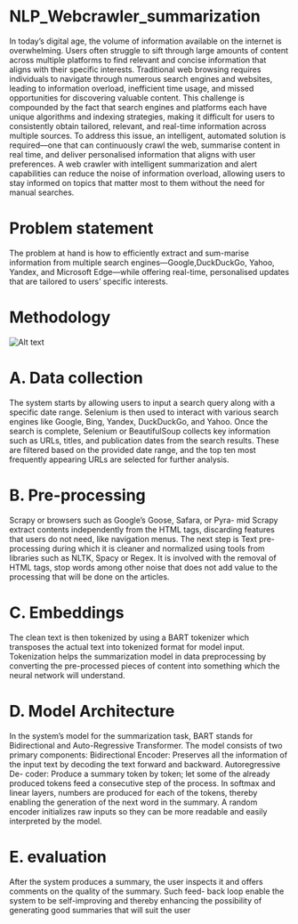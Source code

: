 # NLP_Webcrawler_summarization
In today’s digital age, the volume of information available on the internet is overwhelming. Users often struggle to sift through large amounts of content across multiple platforms to find relevant and concise information that aligns with their
specific interests. Traditional web browsing requires individuals to navigate through
numerous search engines and websites, leading to information overload, inefficient time usage, and missed opportunities for discovering valuable content. This challenge is
compounded by the fact that search engines and platforms each have unique algorithms and indexing strategies, making it difficult for users to consistently obtain tailored, relevant, and real-time information across multiple sources.
To address this issue, an intelligent, automated solution is required—one that can continuously crawl the web, summarise content in real time, and deliver personalised information that aligns with user preferences. A web crawler with intelligent
summarization and alert capabilities can reduce the noise of information overload, allowing users to stay informed on topics that matter most to them without the need for manual searches.

# Problem statement
The problem at hand is how to efficiently extract and sum-marise information from multiple search engines—Google,DuckDuckGo, Yahoo, Yandex, and Microsoft Edge—while offering real-time, personalised updates that are tailored to users’ specific interests.

# Methodology
![Alt text]("C:\Users\Sejal\Downloads\methodology_nlp.jpg")

# A. Data collection
The system starts by allowing users to input a search
query along with a specific date range. Selenium is then
used to interact with various search engines like Google,
Bing, Yandex, DuckDuckGo, and Yahoo. Once the search is
complete, Selenium or BeautifulSoup collects key information
such as URLs, titles, and publication dates from the search
results. These are filtered based on the provided date range,
and the top ten most frequently appearing URLs are selected
for further analysis.
# B. Pre-processing
Scrapy or browsers such as Google’s Goose, Safara, or Pyra-
mid Scrapy extract contents independently from the HTML
tags, discarding features that users do not need, like navigation
menus. The next step is Text pre-processing during which it
is cleaner and normalized using tools from libraries such as
NLTK, Spacy or Regex. It is involved with the removal of
HTML tags, stop words among other noise that does not add
value to the processing that will be done on the articles.
# C. Embeddings
The clean text is then tokenized by using a BART tokenizer
which transposes the actual text into tokenized format for
model input. Tokenization helps the summarization model
in data preprocessing by converting the pre-processed pieces
of content into something which the neural network will
understand.
# D. Model Architecture
In the system’s model for the summarization task, BART
stands for Bidirectional and Auto-Regressive Transformer.
The model consists of two primary components: Bidirectional
Encoder: Preserves all the information of the input text by
decoding the text forward and backward. Autoregressive De-
coder: Produce a summary token by token; let some of the
already produced tokens feed a consecutive step of the process.
In softmax and linear layers, numbers are produced for each
of the tokens, thereby enabling the generation of the next word
in the summary. A random encoder initializes raw inputs so
they can be more readable and easily interpreted by the model.
# E. evaluation
After the system produces a summary, the user inspects it
and offers comments on the quality of the summary. Such feed-
back loop enable the system to be self-improving and thereby
enhancing the possibility of generating good summaries that
will suit the user
